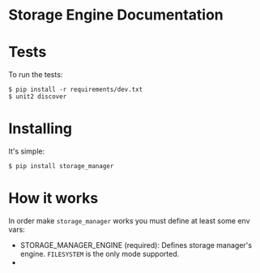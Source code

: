 # Storage Engine Documentation




# Tests
    
To run the tests:
    
    $ pip install -r requirements/dev.txt
    $ unit2 discover


# Installing 

It's simple:
    
    $ pip install storage_manager



# How it works

In order make `storage_manager` works you must define at least some env vars:

* STORAGE_MANAGER_ENGINE (required): Defines storage manager's engine. `FILESYSTEM` is the only mode supported.
* 